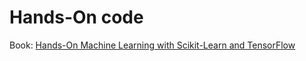 # Hands-On code 

Book: [Hands-On Machine Learning with Scikit-Learn and TensorFlow](http://shop.oreilly.com/product/0636920052289.do)